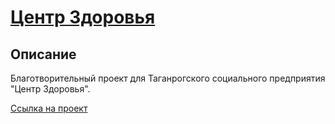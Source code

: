 # [Центр Здоровья](https://artyemsavchenko.github.io/mrc-zdorovie/index.html)

## Описание
Благотворительный проект для Таганрогского социального предприятия "Центр Здоровья".

[Ссылка на проект](https://artyemsavchenko.github.io/mrc-zdorovie/index.html)
